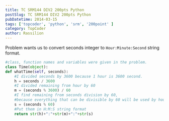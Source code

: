 ```yaml
---
title: TC SRM144 DIV2 200pts Python
postSlug: TC SRM144 DIV2 200pts Python
pubDatetime: 2014-03-15
tags: ['topcoder', 'python', 'srm', '200point' ]
category: TopCoder 
author: Rassilion 
---
```


Problem wants us to convert seconds integer to `Hour:Minute:Second` string format.

```python
#class, function names and variables were given in the problem.
class Time(object):
def whatTime(self, seconds):
    #I divided seconds by 3600 because 1 hour is 3600 second.
    h = seconds / 3600
    #I divided remaining from hour by 60
    m = (seconds % 3600) / 60
    #I find remaining from seconds division by 60,
    #because everything that can be divisible by 60 will be used by hour and minute
    s = (seconds % 60)
    #Put them in H:M:S string format
    return str(h)+":"+str(m)+":"+str(s)
```